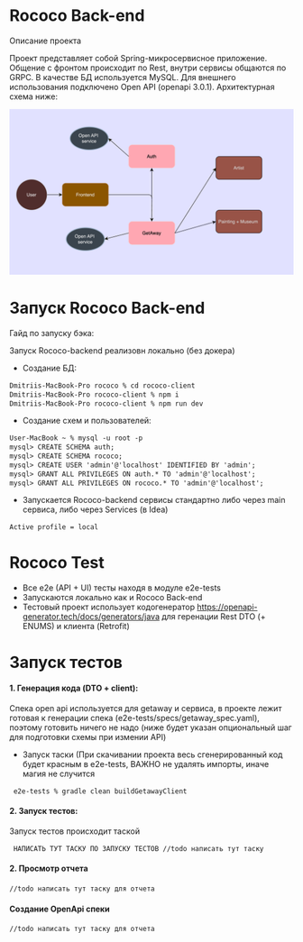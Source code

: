 # Rococo Back-end

Описание проекта

Проект представляет собой Spring-микросервисное приложение. Общение с фронтом происходит по Rest, внутри сервисы
общаются по GRPC. В качестве БД используется MySQL. Для внешнего использования подключено Open API (openapi 3.0.1).
Архитектурная схема ниже:

<img src="images/scheme_rococo.png" width="600">

# Запуск Rococo Back-end

Гайд по запуску бэка:

Запуск Rococo-backend реализовн локально (без докера)

- Создание БД:

```posh
Dmitriis-MacBook-Pro rococo % cd rococo-client
Dmitriis-MacBook-Pro rococo-client % npm i
Dmitriis-MacBook-Pro rococo-client % npm run dev
```

- Создание cхем и пользователей:

```posh
User-MacBook ~ % mysql -u root -p  
mysql> CREATE SCHEMA auth;
mysql> CREATE SCHEMA rococo;
mysql> CREATE USER 'admin'@'localhost' IDENTIFIED BY 'admin';
mysql> GRANT ALL PRIVILEGES ON auth.* TO 'admin'@'localhost';
mysql> GRANT ALL PRIVILEGES ON rococo.* TO 'admin'@'localhost';
```

- Запускается Rococo-backend сервисы стандартно либо через main сервиса, либо через Services (в Idea)

```posh
Active profile = local
```

# Rococo Test

- Все e2e (API + UI) тесты находя в модуле e2e-tests
- Запускаются локально как и Rococo Back-end
- Тестовый проект использует кодогенератор https://openapi-generator.tech/docs/generators/java для геренации Rest DTO (+
  ENUMS) и клиента (Retrofit)

# Запуск тестов

#### 1. Генерация кода (DTO + client):

Спека open api используется для getaway и cервиса, в проекте лежит готовая к генерации спека
(e2e-tests/specs/getaway_spec.yaml), поэтому готовить ничего не надо (ниже будет указан опциональный шаг для подготовки
схемы при измении API)

- Запуск таски (При скачивании проекта весь сгенерированный код будет красным в e2e-tests, ВАЖНО не удалять импорты,
  иначе магия не случится

```posh
 e2e-tests % gradle clean buildGetawayClient
```

#### 2. Запуск тестов:

Запуск тестов происходит таской

```posh
 НАПИСАТЬ ТУТ ТАСКУ ПО ЗАПУСКУ ТЕСТОВ //todo написать тут таску
```

#### 2. Просмотр отчета

```posh
//todo написать тут таску для отчета
```

#### Создание OpenApi спеки

```posh
//todo написать тут таску для отчета
```
